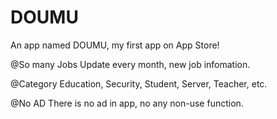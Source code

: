 # DOUMU
An app named DOUMU, my first app on App Store!

@So many Jobs
Update every month, new job infomation.

@Category
Education, Security, Student, Server, Teacher, etc.

@No AD
There is no ad in app, no any non-use function.

